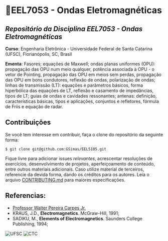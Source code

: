 # 📡EEL7053 - Ondas Eletromagnéticas

## ***Repositório da Disciplina EEL7053 - Ondas Eletromagnéticas***

**Curso**: Engenharia Eletrônica - Universidade Federal de Santa Catarina (UFSC), Florianópolis, SC, Brasil

**Ementa**: Fasores; equações de Maxwell; ondas planas uniformes (OPU): propagação das OPU num meio qualquer, potência associada à OPU - o vetor de Pointing, propagação das OPU em meios sem perdas, propagação das OPU em bons condutores, reflexão de ondas, polarização de ondas; linhas de transmissão (LT): equações e parâmetros básicos, forma hiperbólica das equações de LT, reflexão e casamento de impedâncias, tipos de LT; guias de ondas e cavidades ressonantes; antenas: definição, características básicas, tipos e aplicações, conjuntos e refletores, fórmula de Friis e equação de radar.

## **Contribuições**

Se você tem interesse em contribuir, faça o clone do repositório da seguinte forma:

```
$ git clone git@github.com:GSimas/EEL5105.git
```

Fique livre para adicionar issues *relevantes*, acrescentar resoluções de exercícios, desenvolvimento de projetos, aperfeiçoamento de conteúdo, entre outros materiais adicionais. Caso utilize material de terceiros, referencie da devida forma, dando os créditos para os autores.
Leia o arquivo [CONTRIBUTING.md](https://github.com/GSimas/EEL5105/blob/master/CONTRIBUTING.md) para maiores especificações.

## Referencias:

- [Professor Walter Pereira Carpes Jr.](http://ufsc.academia.edu/WalterCarpes)
- KRAUS, J.D., **Electromagnetics**. McGraw-Hill, 1991;
- SADIKU, M., **Elements of Electromagnetics**. Saunders College Publishing, 1994;

![UFSC](http://laship.ufsc.br/site/wp-content/themes/emc_completo/resource/img/filiacoes/brasao_UFSC_vertical_sigla.png) ![CTC](http://tisc.com.br/wp-content/uploads/ctcufsc.gif)

